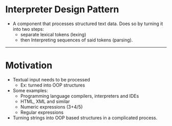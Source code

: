 # Interpreter Design Pattern

- A component that processes structured text data. Does so by turning it into two steps:
  - separate lexical tokens (lexing)
  - then Interpreting sequences of said tokens (parsing).

---

# Motivation

- Textual input needs to be processed
  - Ex: turned into OOP structures
- Some examples:
  - Programming language compilers, interpreters and IDEs
  - HTML, XML and similar
  - Numeric expressions (3+4/5)
  - Regular expressions
- Turning strings into OOP based structures in a complicated process.
